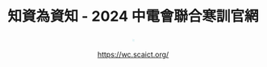 <center>
  
# 知資為資知 - 2024 中電會聯合寒訓官網

<img src="https://raw.githubusercontent.com/SCAICT/112-winter-camp/main/back-end/flask/static/logo.svg" width="5rem">

<https://wc.scaict.org/>
</center>

